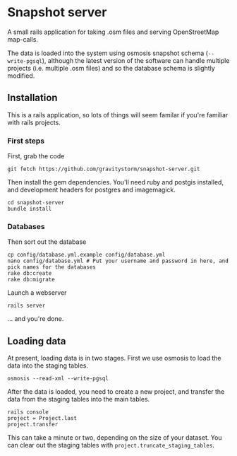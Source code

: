 # Snapshot server

A small rails application for taking .osm files and serving OpenStreetMap map-calls.

The data is loaded into the system using osmosis snapshot schema (`--write-pgsql`), although the latest version of the software can handle multiple projects (i.e. multiple .osm files) and so the database schema is slightly modified.

## Installation

This is a rails application, so lots of things will seem familar if you're familiar with rails projects.

### First steps

First, grab the code

```
git fetch https://github.com/gravitystorm/snapshot-server.git
```

Then install the gem dependencies. You'll need ruby and postgis installed, and development headers for postgres and imagemagick.

```
cd snapshot-server
bundle install
```

### Databases
Then sort out the database

```
cp config/database.yml.example config/database.yml
nano config/database.yml # Put your username and password in here, and pick names for the databases
rake db:create
rake db:migrate
```

Launch a webserver

```
rails server
```

... and you're done.

## Loading data

At present, loading data is in two stages. First we use osmosis to load the data into the staging tables.

```
osmosis --read-xml --write-pgsql
```

After the data is loaded, you need to create a new project, and transfer the data from the staging tables into the main tables.

```
rails console
project = Project.last
project.transfer
```

This can take a minute or two, depending on the size of your dataset. You can clear out the staging tables with `project.truncate_staging_tables`.
